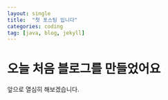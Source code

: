 ```yaml
---
layout: single
title:  "첫 포스팅 입니다"
categories: coding
tag: [java, blog, jekyll]
---
```


# 오늘 처음 블로그를 만들었어요
앞으로 열심히 해보겠습니다.
